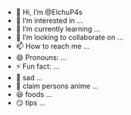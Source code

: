 - 👋 Hi, I’m @ElchuP4s
- 👀 I’m interested in ...
- 🌱 I’m currently learning ...
- 💞️ I’m looking to collaborate on ...
- 📫 How to reach me ...
- 😄 Pronouns: ...
- ⚡ Fun fact: ...
- 🥺 sad ...
- 🤑 claim persons anime ...
- 😆 foods ...
- 😏 tips ...

